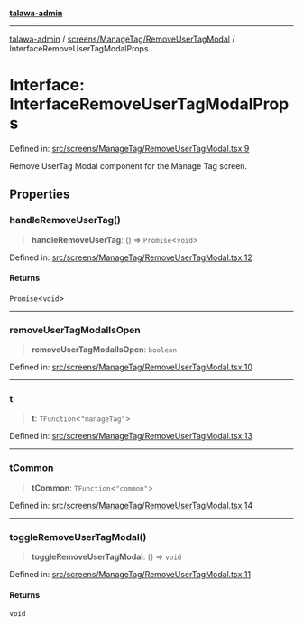 [**talawa-admin**](../../../../README.md)

***

[talawa-admin](../../../../modules.md) / [screens/ManageTag/RemoveUserTagModal](../README.md) / InterfaceRemoveUserTagModalProps

# Interface: InterfaceRemoveUserTagModalProps

Defined in: [src/screens/ManageTag/RemoveUserTagModal.tsx:9](https://github.com/bint-Eve/talawa-admin/blob/e05e1a03180dbbfc7ba850102958ea6b6cd4b01e/src/screens/ManageTag/RemoveUserTagModal.tsx#L9)

Remove UserTag Modal component for the Manage Tag screen.

## Properties

### handleRemoveUserTag()

> **handleRemoveUserTag**: () => `Promise`\<`void`\>

Defined in: [src/screens/ManageTag/RemoveUserTagModal.tsx:12](https://github.com/bint-Eve/talawa-admin/blob/e05e1a03180dbbfc7ba850102958ea6b6cd4b01e/src/screens/ManageTag/RemoveUserTagModal.tsx#L12)

#### Returns

`Promise`\<`void`\>

***

### removeUserTagModalIsOpen

> **removeUserTagModalIsOpen**: `boolean`

Defined in: [src/screens/ManageTag/RemoveUserTagModal.tsx:10](https://github.com/bint-Eve/talawa-admin/blob/e05e1a03180dbbfc7ba850102958ea6b6cd4b01e/src/screens/ManageTag/RemoveUserTagModal.tsx#L10)

***

### t

> **t**: `TFunction`\<`"manageTag"`\>

Defined in: [src/screens/ManageTag/RemoveUserTagModal.tsx:13](https://github.com/bint-Eve/talawa-admin/blob/e05e1a03180dbbfc7ba850102958ea6b6cd4b01e/src/screens/ManageTag/RemoveUserTagModal.tsx#L13)

***

### tCommon

> **tCommon**: `TFunction`\<`"common"`\>

Defined in: [src/screens/ManageTag/RemoveUserTagModal.tsx:14](https://github.com/bint-Eve/talawa-admin/blob/e05e1a03180dbbfc7ba850102958ea6b6cd4b01e/src/screens/ManageTag/RemoveUserTagModal.tsx#L14)

***

### toggleRemoveUserTagModal()

> **toggleRemoveUserTagModal**: () => `void`

Defined in: [src/screens/ManageTag/RemoveUserTagModal.tsx:11](https://github.com/bint-Eve/talawa-admin/blob/e05e1a03180dbbfc7ba850102958ea6b6cd4b01e/src/screens/ManageTag/RemoveUserTagModal.tsx#L11)

#### Returns

`void`
